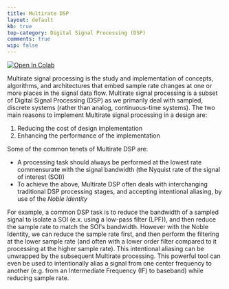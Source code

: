 ```yaml
---
title: Multirate DSP
layout: default
kb: true
top-category: Digital Signal Processing (DSP)
comments: true
wip: false
---
```


[![Open In Colab](https://colab.research.google.com/assets/colab-badge.svg)](https://colab.research.google.com/github/JohnnyGOX17/john-gentile-website/blob/master/./kb/dsp/01_Multirate_Intro.ipynb)


Multirate signal processing is the study and implementation of concepts, algorithms, and architectures that embed sample rate changes at one or more places in the signal data flow. Multirate signal processing is a subset of Digital Signal Processing (DSP) as we primarily deal with sampled, discrete systems (rather than analog, continuous-time systems). The two main reasons to implement Multirate signal processing in a design are:
1. Reducing the cost of design implementation
2. Enhancing the performance of the implementation

Some of the common tenets of Multirate DSP are:
* A processing task should always be performed at the lowest rate commensurate with the signal bandwidth (the Nyquist rate of the signal of interest (SOI))
* To achieve the above, Multirate DSP often deals with interchanging traditional DSP processing stages, and accepting intentional aliasing, by use of the _Noble Identity_ 

For example, a common DSP task is to reduce the bandwidth of a sampled signal to isolate a SOI (e.x. using a low-pass filter (LPF)), and then reduce the sample rate to match the SOI's bandwidth. However with the Noble Identity, we can reduce the sample rate first, and then perform the filtering at the lower sample rate (and often with a lower order filter compared to it processing at the higher sample rate). This intentional aliasing can be unwrapped by the subsequent Multirate processing. This powerful tool can even be used to intentionally alias a signal from one center frequency to another (e.g. from an Intermediate Frequency (IF) to baseband) while reducing sample rate.
